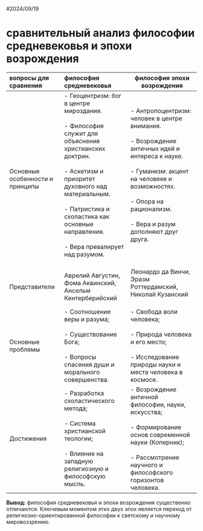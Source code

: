 #2024/09/19

# сравнительный анализ философии средневековья и эпохи возрождения


| вопросы для сравнения           | философия средневековья                                                                                                                                                                                                                                                     | философия эпохи возрождения                                                                                                                                                                                                                   |
| :------------------------------ | :-------------------------------------------------------------------------------------------------------------------------------------------------------------------------------------------------------------------------------------------------------------------------- | --------------------------------------------------------------------------------------------------------------------------------------------------------------------------------------------------------------------------------------------- |
| Основные особенности и принципы | - Геоцентризм: бог в центре мироздания.<br> <br>- Философия служит для объяснения христианских доктрин.<br><br>- Аскетизм и приоритет духовного над материальным.<br><br>- Патристика и схоластика как основные направления.<br><br>- Вера превалирует над разумом.<br><br> | - Антропоцентризм: человек в центре внимания.<br><br>- Возрождение античных идей и интереса к науке.<br><br>- Гуманизм: акцент на человеке и возможностях.<br><br>- Опора на рационализм.<br><br>- Вера и разум дополняют друг друга.<br><br> |
| Представители                   | Аврелий Августин,<br>Фома Аквинский,<br>Ансельм Кентерберийский                                                                                                                                                                                                             | Леонардо да Винчи,<br>Эразм Роттердамский,<br>Николай Кузанский<br> <br>                                                                                                                                                                      |
| Основные проблемы               | - Соотношение веры и разума;<br><br>- Существование Бога;<br><br>- Вопросы спасения души и морального совершенства.                                                                                                                                                         | - Свобода воли человека;<br><br>- Природа человека и его место;<br><br>- Исследование природы науки и места человека в космосе.                                                                                                               |
| Достижения                      | - Разработка схоластического метода;<br><br>- Система христианской теологии;<br><br>- Влияние на западную религиозную и философскую мысль.                                                                                                                                  | - Возрождение античной философии, науки, искусства;<br><br>- Формирование основ современной науки (Коперник);<br><br>- Рассмотрение научного и философского горизонтов человека.                                                              |
**Вывод:** философия средневековья и эпохи возрождения существенно отличаются. Ключевым моментом этих двух эпох является переход от религиозно-ориентированной философии к светскому и научному мировоззрению.